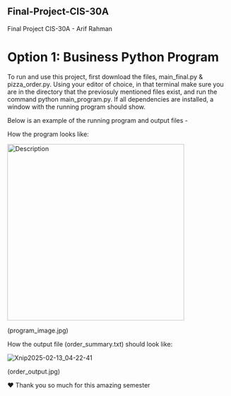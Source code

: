 ## Final-Project-CIS-30A
Final Project CIS-30A - Arif Rahman

# Option 1: Business Python Program

To run and use this project, first download the files, main_final.py & pizza_order.py. Using your editor of choice, in that terminal make sure you are in the directory that the previosuly mentioned files exist, and run the command python main_program.py. If all dependencies are installed, a window with the running program should show.

Below is an example of the running program and output files - 

How the program looks like:

<img src="![Xnip2025-02-13_04-22-24](https://github.com/user-attachments/assets/14f608f4-190a-4f50-840c-66245f5b7042)" width="400" alt="Description"> 

(program_image.jpg)

How the output file (order_summary.txt) should look like:

![Xnip2025-02-13_04-22-41](https://github.com/user-attachments/assets/3784b29e-50b8-4c41-bf97-1268398ea8a6)

(order_output.jpg)

❤️ Thank you so much for this amazing semester
